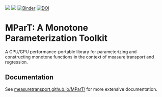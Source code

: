 [![](https://github.com/MeasureTransport/MParT/actions/workflows/build-doc.yml/badge.svg)](https://measuretransport.github.io/MParT/)
[![](https://github.com/MeasureTransport/MParT/actions/workflows/build-tests.yml/badge.svg)](https://github.com/MeasureTransport/MParT/actions/workflows/build-tests.yml)
[![Binder](https://mybinder.org/badge_logo.svg)](https://mybinder.org/v2/gh/MeasureTransport/MParT-examples/HEAD)
[![DOI](https://joss.theoj.org/papers/10.21105/joss.04843/status.svg)](https://doi.org/10.21105/joss.04843)

# MParT: A Monotone Parameterization Toolkit
A CPU/GPU performance-portable library for parameterizing and constructing monotone functions in the context of measure transport and regression.

## Documentation
See [measuretransport.github.io/MParT/](https://measuretransport.github.io/MParT/) for more extensive documentation.

